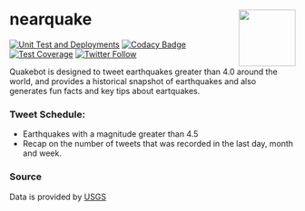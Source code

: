 # nearquake <img src="https://pbs.twimg.com/profile_images/1743452151064473602/RtSpBTLz_400x400.jpg" align="right" width="100">

[![Unit Test and Deployments](https://github.com/dachosen1/nearquake/actions/workflows/workflow.yml/badge.svg)](https://github.com/dachosen1/nearquake/actions/workflows/workflow.yml)
[![Codacy Badge](https://app.codacy.com/project/badge/Grade/6ab3ac4f3c5a4664a5ad4c703041ba2e)](https://app.codacy.com/gh/dachosen1/nearquake/dashboard?utm_source=gh&utm_medium=referral&utm_content=&utm_campaign=Badge_grade)
[![Test Coverage](https://img.shields.io/badge/coverage-84%25-green.svg)](nearquake/test/README.md#test-coverage)
[![Twitter Follow](https://img.shields.io/badge/%20-@__quakebot_-black?color=14171A&labelColor=00acee&logo=twitter&logoColor=ffffff)](https://twitter.com/quakebot_)

Quakebot is designed to tweet earthquakes greater than 4.0 around the world, and provides a historical snapshot of earthquakes and also generates fun facts and key tips about eartquakes. 

### Tweet Schedule:  
- Earthquakes with a magnitude greater than 4.5
- Recap on the number of tweets that was recorded in the last day, month and week. 

### Source
Data is provided by [USGS](https://earthquake.usgs.gov)
